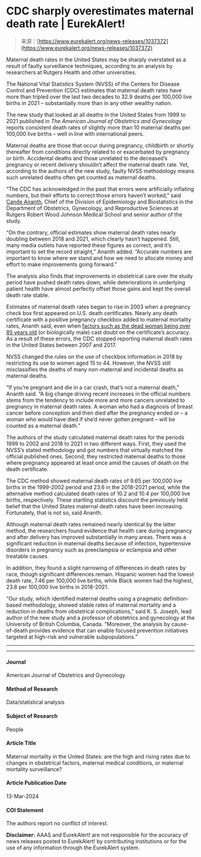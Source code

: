 <!--yml
category: 未分类
date: 2024-05-29 12:33:26
-->

# CDC sharply overestimates maternal death rate | EurekAlert!

> 来源：[https://www.eurekalert.org/news-releases/1037372](https://www.eurekalert.org/news-releases/1037372)

Maternal death rates in the United States may be sharply overstated as a result of faulty surveillance techniques, according to an analysis by researchers at Rutgers Health and other universities.

The National Vital Statistics System (NVSS) of the Centers for Disease Control and Prevention (CDC) estimates that maternal death rates have more than tripled over the last two decades to 32.9 deaths per 100,000 live births in 2021 – substantially more than in any other wealthy nation.

The new study that looked at all deaths in the United States from 1999 to 2021 published in *The American Journal of Obstetrics and Gynecology* reports consistent death rates of slightly more than 10 maternal deaths per 100,000 live births – well in line with international peers.

Maternal deaths are those that occur during pregnancy, childbirth or shortly thereafter from conditions directly related to or exacerbated by pregnancy or birth. Accidental deaths and those unrelated to the deceased’s pregnancy or recent delivery shouldn’t affect the maternal death rate. Yet, according to the authors of the new study, faulty NVSS methodology means such unrelated deaths often get counted as maternal deaths.

“The CDC has acknowledged in the past that errors were artificially inflating numbers, but their efforts to correct those errors haven’t worked,” said [Cande Ananth](https://rwjms.rutgers.edu/departments/obgyn/divisions/epidemiology-and-biostatistics/message-from-the-director), Chief of the Division of Epidemiology and Biostatistics in the Department of Obstetrics, Gynecology, and Reproductive Sciences at Rutgers Robert Wood Johnson Medical School and senior author of the study.

“On the contrary, official estimates show maternal death rates nearly doubling between 2018 and 2021, which clearly hasn’t happened. Still, many media outlets have reported these figures as correct, and it’s important to set the record straight,” Ananth added. “Accurate numbers are important to know where we stand and how we need to allocate money and effort to make improvements going forward.”

The analysis also finds that improvements in obstetrical care over the study period have pushed death rates down, while deteriorations in underlying patient health have almost perfectly offset those gains and kept the overall death rate stable.

Estimates of maternal death rates began to rise in 2003 when a pregnancy check box first appeared on U.S. death certificates. Nearly any death certificate with a positive pregnancy checkbox added to maternal mortality rates, Ananth said, even when [factors such as the dead woman being over 85 years old](https://www.cdc.gov/nchs/data/nvsr/nvsr69/nvsr69-02-508.pdf) (or biologically male) cast doubt on the certificate’s accuracy. As a result of these errors, the CDC stopped reporting maternal death rates in the United States between 2007 and 2017.

NVSS changed the rules on the use of checkbox information in 2018 by restricting its use to women aged 15 to 44\. However, the NVSS still misclassifies the deaths of many non-maternal and incidental deaths as maternal deaths.

“If you’re pregnant and die in a car crash, that’s not a maternal death,” Ananth said. “A big change driving recent increases in the official numbers stems from the tendency to include more and more cancers unrelated to pregnancy in maternal death rates. A woman who had a diagnosis of breast cancer before conception and then died after the pregnancy ended or – a woman who would have died if she’d never gotten pregnant – will be counted as a maternal death.”

The authors of the study calculated maternal death rates for the periods 1999 to 2002 and 2018 to 2021 in two different ways. First, they used the NVSS’s stated methodology and got numbers that virtually matched the official published ones. Second, they restricted maternal deaths to those where pregnancy appeared at least once amid the causes of death on the death certificate.

The CDC method showed maternal death rates of 9.65 per 100,000 live births in the 1999-2002 period and 23.6 in the 2018-2021 period, while the alternative method calculated death rates of 10.2 and 10.4 per 100,000 live births, respectively. These startling statistics discount the previously held belief that the United States maternal death rates have been increasing. Fortunately, that is not so, said Ananth.

Although maternal death rates remained nearly identical by the latter method, the researchers found evidence that health care during pregnancy and after delivery has improved substantially in many areas. There was a significant reduction in maternal deaths because of infection, hypertensive disorders in pregnancy such as preeclampsia or eclampsia and other treatable causes.

In addition, they found a slight narrowing of differences in death rates by race, though significant differences remain. Hispanic women had the lowest death rate, 7.46 per 100,000 live births, while Black women had the highest, 23.8 per 100,000 live births in 2018-2021.

“Our study, which identified maternal deaths using a pragmatic definition-based methodology, showed stable rates of maternal mortality and a reduction in deaths from obstetrical complications,” said K. S. Joseph, lead author of the new study and a professor of obstetrics and gynecology at the University of British Columbia, Canada. “Moreover, the analysis by cause-of-death provides evidence that can enable focused prevention initiatives targeted at high-risk and vulnerable subpopulations.”

* * *

* * *

#### Journal

American Journal of Obstetrics and Gynecology

#### Method of Research

Data/statistical analysis

#### Subject of Research

People

#### Article Title

Maternal mortality in the United States: are the high and rising rates due to changes in obstetrical factors, maternal medical conditions, or maternal mortality surveillance?

#### Article Publication Date

13-Mar-2024

#### COI Statement

The authors report no conflict of interest.

**Disclaimer:** AAAS and EurekAlert! are not responsible for the accuracy of news releases posted to EurekAlert! by contributing institutions or for the use of any information through the EurekAlert system.